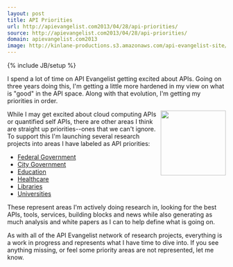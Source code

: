 ```yaml
---
layout: post
title: API Priorities
url: http://apievangelist.com2013/04/28/api-priorities/
source: http://apievangelist.com2013/04/28/api-priorities/
domain: apievangelist.com2013
image: http://kinlane-productions.s3.amazonaws.com/api-evangelist-site/blog/priorities.png
---
```

{% include JB/setup %}
<p>I spend a lot of time on API Evangelist getting excited about APIs.  Going on three years doing this, I'm getting a little more hardened in my view on what is "good" in the API space.  Along with that evolution, I'm getting my priorities in order.</p>
<p><img src="https://s3.amazonaws.com/kinlane-productions/api-evangelist/att/priorities.png" alt="" width="150" align="right" /></p>
<p>While I may get excited about cloud computing APIs or quantified self APIs, there are other areas I think are straight up priorities--ones that we can't ignore.  To support this I'm launching several research projects into areas I have labeled as API priorities:</p>
<ul class="mainlist">
<li><a title="Federal Government" href="http://federal-government.apievangelist.com" target="_blank">Federal Government</a></li>
<li><a title="City Government APIs" href="http://city-government.apievangelist.com" target="_blank">City Government</a></li>
<li><a title="Education APIs" href="http://education.apievangelist.com" target="_blank">Education</a></li>
<li><a title="Library APIs" href="http://healthcare.apievangelist.com" target="_blank">Healthcare</a></li>
<li><a title="Library APIs" href="http://libraries.apievangelist.com" target="_blank">Libraries</a></li>
<li><a title="University APis" href="http://university.apievangelist.com/" target="_blank">Universities</a></li>
</ul>
<p>These represent areas I'm actively doing research in, looking for the best APIs, tools, services, building blocks and news while also generating as much analysis and white papers as I can to help define what is going on.</p>
<p>As with all of the API Evangelist network of research projects, everything is a work in progress and represents what I have time to dive into.  If you see anything missing, or feel some priority areas are not represented, let me know.</p>
